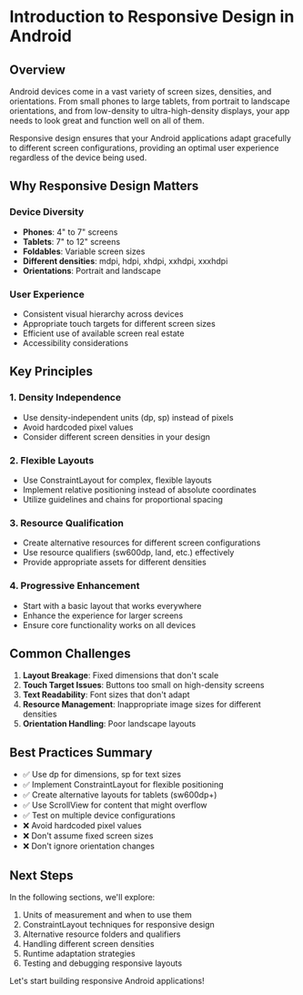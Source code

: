 # Introduction to Responsive Design in Android

## Overview

Android devices come in a vast variety of screen sizes, densities, and orientations. From small phones to large tablets, from portrait to landscape orientations, and from low-density to ultra-high-density displays, your app needs to look great and function well on all of them.

Responsive design ensures that your Android applications adapt gracefully to different screen configurations, providing an optimal user experience regardless of the device being used.

## Why Responsive Design Matters

### Device Diversity
- **Phones**: 4" to 7" screens
- **Tablets**: 7" to 12" screens  
- **Foldables**: Variable screen sizes
- **Different densities**: mdpi, hdpi, xhdpi, xxhdpi, xxxhdpi
- **Orientations**: Portrait and landscape

### User Experience
- Consistent visual hierarchy across devices
- Appropriate touch targets for different screen sizes
- Efficient use of available screen real estate
- Accessibility considerations

## Key Principles

### 1. Density Independence
- Use density-independent units (dp, sp) instead of pixels
- Avoid hardcoded pixel values
- Consider different screen densities in your design

### 2. Flexible Layouts
- Use ConstraintLayout for complex, flexible layouts
- Implement relative positioning instead of absolute coordinates
- Utilize guidelines and chains for proportional spacing

### 3. Resource Qualification
- Create alternative resources for different screen configurations
- Use resource qualifiers (sw600dp, land, etc.) effectively
- Provide appropriate assets for different densities

### 4. Progressive Enhancement
- Start with a basic layout that works everywhere
- Enhance the experience for larger screens
- Ensure core functionality works on all devices

## Common Challenges

1. **Layout Breakage**: Fixed dimensions that don't scale
2. **Touch Target Issues**: Buttons too small on high-density screens
3. **Text Readability**: Font sizes that don't adapt
4. **Resource Management**: Inappropriate image sizes for different densities
5. **Orientation Handling**: Poor landscape layouts

## Best Practices Summary

- ✅ Use dp for dimensions, sp for text sizes
- ✅ Implement ConstraintLayout for flexible positioning
- ✅ Create alternative layouts for tablets (sw600dp+)
- ✅ Use ScrollView for content that might overflow
- ✅ Test on multiple device configurations
- ❌ Avoid hardcoded pixel values
- ❌ Don't assume fixed screen sizes
- ❌ Don't ignore orientation changes

## Next Steps

In the following sections, we'll explore:
1. Units of measurement and when to use them
2. ConstraintLayout techniques for responsive design
3. Alternative resource folders and qualifiers
4. Handling different screen densities
5. Runtime adaptation strategies
6. Testing and debugging responsive layouts

Let's start building responsive Android applications!
